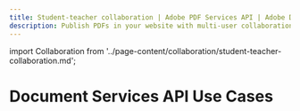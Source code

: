 ```yaml
---
title: Student-teacher collaboration | Adobe PDF Services API | Adobe Document Services
description: Publish PDFs in your website with multi-user collaboration using only a few lines of code. Our free PDF Embed API helps you publish PDF documents in HTML with a few lines of code. Learn more today.
---
```


import Collaboration from '../page-content/collaboration/student-teacher-collaboration.md';


<Hero slots="heading" variant="fullwidth" theme="dark"  customLayout className="herobgImage"/>

# Document Services API Use Cases

<MenuWrapperComponent  slots="content"  repeat="1" theme="lightest"/>

<Collaboration />
